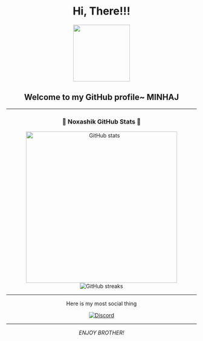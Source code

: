 <h1 align="center">Hi, There!!!</h1>

<p align="center">
  <img src="NOT FOUND" width="150">
</p>

<h2 align="center">Welcome to my GitHub profile~ MINHAJ</h2>

---

### <p align="center">💖 Noxashik GitHub Stats 💖</p>

<p align="center">
  <img src="https://github-readme-stats.vercel.app/api?username=vanhbakaa&show_icons=true&theme=cute_theme" alt="GitHub stats" width="400">
  <br>
  <img src="https://github-readme-streak-stats.herokuapp.com/?user=vanhbakaa&theme=cute_theme" alt="GitHub streaks">
</p>

---

<p align="center">
  Here is my most social thing
</p>

<p align="center">
  <a href="https://discord.com/users/852021441737261086" target="_blank">
    <img src="https://img.shields.io/badge/Discord-7289DA?style=for-the-badge&logo=discord&logoColor=white" alt="Discord">
  </a>
</p>

---

<p align="center"> 
  <em>ENJOY BROTHER!</em>
</p>
